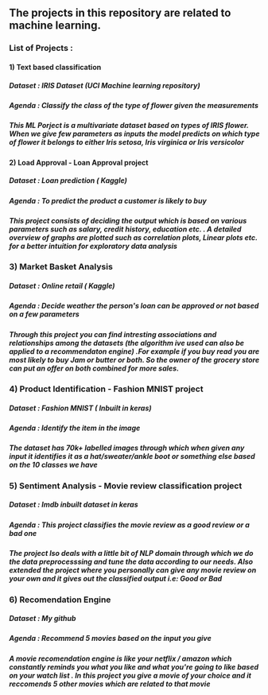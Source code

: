 ## The projects in this repository are related to machine learning.

### List of Projects : 

#### 1) Text based classification

##### Dataset : IRIS Dataset (UCI Machine learning repository)
##### Agenda : Classify the class of the type of flower given the measurements
##### This ML Porject is a multivariate dataset based on types of IRIS flower. When we give few parameters as inputs the model predicts on which type of flower it belongs to either Iris setosa, Iris virginica or Iris versicolor

#### 2) Load Approval - Loan Approval project

##### Dataset : Loan prediction ( Kaggle)
##### Agenda : To predict the product a customer is likely to buy
##### This project consists of deciding the output which is based on various parameters such as salary, credit history, education etc. . A detailed overview of graphs are plotted such as correlation plots, Linear plots etc. for a better intuition for exploratory data analysis

### 3) Market Basket Analysis 

##### Dataset : Online retail ( Kaggle)
##### Agenda : Decide weather the person's loan can be approved or not based on a few parameters
##### Through this project you can find intresting associations and relationships among the datasets (the algorithm ive used can also be applied to a  recommendaton engine) .For example if you buy read you are most likely to buy Jam or butter or both. So the owner of the grocery store can put an offer on both combined for more sales. 

### 4) Product Identification - Fashion MNIST project

##### Dataset : Fashion MNIST ( Inbuilt in keras)
##### Agenda : Identify the item in the image
##### The dataset has 70k+ labelled images through which when given any input it identifies it as a hat/sweater/ankle boot or something else based on the 10 classes we have 

### 5) Sentiment Analysis - Movie review classification project

##### Dataset : Imdb inbuilt dataset in keras
##### Agenda : This project classifies the movie review as a good review or a bad one
##### The project lso deals with a little bit of NLP domain through which we do the data preprocesssing and tune the data according to our needs. Also extended the project where you personally can give any movie review on your own and it gives out the classified output i.e: Good or Bad

### 6) Recomendation Engine

##### Dataset : My github
##### Agenda : Recommend 5 movies based on the input you give
##### A movie recomendation engine is like your netflix / amazon which constantly reminds you what you like and what you're going to like based on your watch list . In this project you give a movie of your choice and it reccomends 5 other movies which are related to that movie

